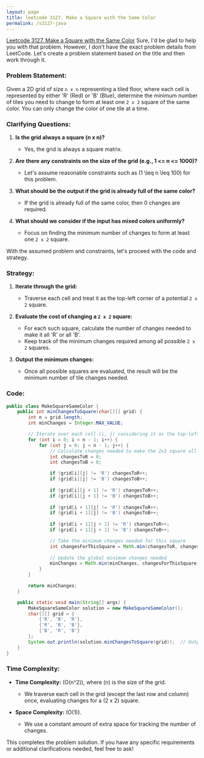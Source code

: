 ```yaml
---
layout: page
title: leetcode 3127. Make a Square with the Same Color
permalink: /s3127-java
---
```

[Leetcode 3127. Make a Square with the Same Color](https://algoadvance.github.io/algoadvance/l3127)
Sure, I'd be glad to help you with that problem. However, I don't have the exact problem details from LeetCode. Let's create a problem statement based on the title and then work through it.

### Problem Statement:

Given a 2D grid of size `n x n` representing a tiled floor, where each cell is represented by either 'R' (Red) or 'B' (Blue), determine the minimum number of tiles you need to change to form at least one `2 x 2` square of the same color. You can only change the color of one tile at a time.

### Clarifying Questions:

1. **Is the grid always a square (n x n)?**
   - Yes, the grid is always a square matrix.

2. **Are there any constraints on the size of the grid (e.g., 1 <= n <= 1000)?**
   - Let's assume reasonable constraints such as \(1 \leq n \leq 100\) for this problem.

3. **What should be the output if the grid is already full of the same color?**
   - If the grid is already full of the same color, then 0 changes are required.

4. **What should we consider if the input has mixed colors uniformly?**
   - Focus on finding the minimum number of changes to form at least one `2 x 2` square.

With the assumed problem and constraints, let's proceed with the code and strategy.

### Strategy:

1. **Iterate through the grid:**
   - Traverse each cell and treat it as the top-left corner of a potential `2 x 2` square.

2. **Evaluate the cost of changing a `2 x 2` square:**
   - For each such square, calculate the number of changes needed to make it all 'R' or all 'B'.
   - Keep track of the minimum changes required among all possible `2 x 2` squares.

3. **Output the minimum changes:**
   - Once all possible squares are evaluated, the result will be the minimum number of tile changes needed.

### Code:

```java
public class MakeSquareSameColor {
    public int minChangesToSquare(char[][] grid) {
        int n = grid.length;
        int minChanges = Integer.MAX_VALUE;

        // Iterate over each cell (i, j) considering it as the top-left corner of a 2x2 square
        for (int i = 0; i < n - 1; i++) {
            for (int j = 0; j < n - 1; j++) {
                // Calculate changes needed to make the 2x2 square all 'R'
                int changesToR = 0;
                int changesToB = 0;

                if (grid[i][j] != 'R') changesToR++;
                if (grid[i][j] != 'B') changesToB++;
                
                if (grid[i][j + 1] != 'R') changesToR++;
                if (grid[i][j + 1] != 'B') changesToB++;
                
                if (grid[i + 1][j] != 'R') changesToR++;
                if (grid[i + 1][j] != 'B') changesToB++;
                
                if (grid[i + 1][j + 1] != 'R') changesToR++;
                if (grid[i + 1][j + 1] != 'B') changesToB++;

                // Take the minimum changes needed for this square
                int changesForThisSquare = Math.min(changesToR, changesToB);
                
                // Update the global minimum changes needed
                minChanges = Math.min(minChanges, changesForThisSquare);
            }
        }

        return minChanges;
    }

    public static void main(String[] args) {
        MakeSquareSameColor solution = new MakeSquareSameColor();
        char[][] grid = {
            {'R', 'B', 'R'},
            {'R', 'B', 'B'},
            {'B', 'R', 'B'}
        };
        System.out.println(solution.minChangesToSquare(grid));  // Output: 1
    }
}
```

### Time Complexity:

- **Time Complexity:** \(O(n^2)\), where \(n\) is the size of the grid.
  - We traverse each cell in the grid (except the last row and column) once, evaluating changes for a \(2 x 2\) square.
  
- **Space Complexity:** \(O(1)\).
  - We use a constant amount of extra space for tracking the number of changes.

This completes the problem solution. If you have any specific requirements or additional clarifications needed, feel free to ask!